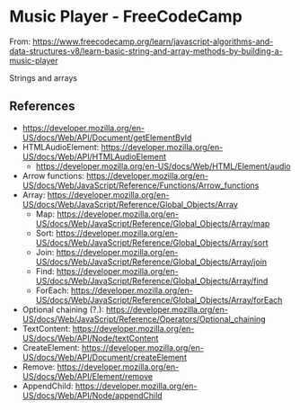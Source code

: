 # Music Player - FreeCodeCamp

From: https://www.freecodecamp.org/learn/javascript-algorithms-and-data-structures-v8/learn-basic-string-and-array-methods-by-building-a-music-player

Strings and arrays

## References

- https://developer.mozilla.org/en-US/docs/Web/API/Document/getElementById
- HTMLAudioElement: https://developer.mozilla.org/en-US/docs/Web/API/HTMLAudioElement
    - https://developer.mozilla.org/en-US/docs/Web/HTML/Element/audio
- Arrow functions: https://developer.mozilla.org/en-US/docs/Web/JavaScript/Reference/Functions/Arrow_functions
- Array: https://developer.mozilla.org/en-US/docs/Web/JavaScript/Reference/Global_Objects/Array
    - Map: https://developer.mozilla.org/en-US/docs/Web/JavaScript/Reference/Global_Objects/Array/map
    - Sort: https://developer.mozilla.org/en-US/docs/Web/JavaScript/Reference/Global_Objects/Array/sort
    - Join: https://developer.mozilla.org/en-US/docs/Web/JavaScript/Reference/Global_Objects/Array/join
    - Find: https://developer.mozilla.org/en-US/docs/Web/JavaScript/Reference/Global_Objects/Array/find
    - ForEach: https://developer.mozilla.org/en-US/docs/Web/JavaScript/Reference/Global_Objects/Array/forEach
- Optional chaining (?.): https://developer.mozilla.org/en-US/docs/Web/JavaScript/Reference/Operators/Optional_chaining
- TextContent: https://developer.mozilla.org/en-US/docs/Web/API/Node/textContent
- CreateElement: https://developer.mozilla.org/en-US/docs/Web/API/Document/createElement
- Remove: https://developer.mozilla.org/en-US/docs/Web/API/Element/remove
- AppendChild: https://developer.mozilla.org/en-US/docs/Web/API/Node/appendChild
